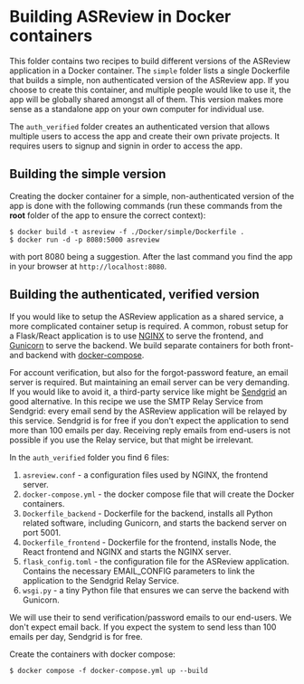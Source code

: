 # Building ASReview in Docker containers

This folder contains two recipes to build different versions of the ASReview application in a Docker container. The `simple` folder lists a single Dockerfile that builds a simple, non authenticated version of the ASReview app. If you choose to create this container, and multiple people would like to use it, the app will be globally shared amongst all of them. This version makes more sense as a standalone app on your own computer for individual use.

The `auth_verified` folder creates an authenticated version that allows multiple users to access the app and create their own private projects. It requires users to signup and signin in order to access the app.

## Building the simple version

Creating the docker container for a simple, non-authenticated version of the app is done with the following commands (run these commands from the __root__ folder of the app to ensure the correct context):

```
$ docker build -t asreview -f ./Docker/simple/Dockerfile .
$ docker run -d -p 8080:5000 asreview
```

with port 8080 being a suggestion. After the last command you find the app in your browser at `http://localhost:8080`.

## Building the authenticated, verified version

If you would like to setup the ASReview application as a shared service, a more complicated container setup is required. A common, robust setup for a Flask/React application is to use [NGINX](https://www.nginx.com/) to serve the frontend, and [Gunicorn](https://gunicorn.org/) to serve the backend. We build separate containers for both front- and backend with [docker-compose](https://docs.docker.com/compose/).

For account verification, but also for the forgot-password feature, an email server is required. But maintaining an email server can be very demanding. If you would like to avoid it, a third-party service like might be [Sendgrid](https://sendgrid.com/) an good alternative. In this recipe we use the SMTP Relay Service from Sendgrid: every email send by the ASReview application will be relayed by this service. Sendgrid is for free if you don't expect the application to send more than 100 emails per day. Receiving reply emails from end-users is not possible if you use the Relay service, but that might be irrelevant.

In the `auth_verified` folder you find 6 files:
1. `asreview.conf` - a configuration files used by NGINX, the frontend server.
2. `docker-compose.yml` - the docker compose file that will create the Docker containers.
3. `Dockerfile_backend` - Dockerfile for the backend, installs all Python related software, including Gunicorn, and starts the backend server on port 5001.
4. `Dockerfile_frontend` - Dockerfile for the frontend, installs Node, the React frontend and NGINX and starts the NGINX server.
5. `flask_config.toml` - the configuration file for the ASReview application. Contains the necessary EMAIL_CONFIG parameters to link the application to the Sendgrid Relay Service.
6. `wsgi.py` - a tiny Python file that ensures we can serve the backend with Gunicorn.




We will use their  to send verification/password emails to our end-users. We don't expect email back. If you expect the system to send less than 100 emails per day, Sendgrid is for free.

Create the containers with docker compose:

```
$ docker compose -f docker-compose.yml up --build
```